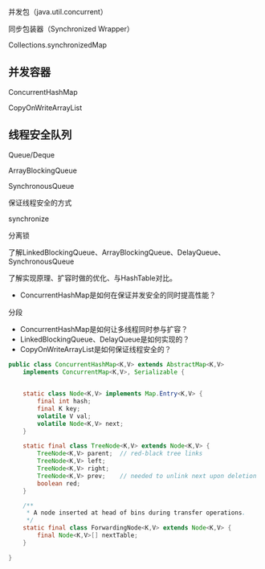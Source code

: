 并发包（java.util.concurrent）

同步包装器（Synchronized Wrapper）

Collections.synchronizedMap

## 并发容器

ConcurrentHashMap

CopyOnWriteArrayList

## 线程安全队列

Queue/Deque

ArrayBlockingQueue

SynchronousQueue

保证线程安全的方式

synchronize

分离锁



  了解LinkedBlockingQueue、ArrayBlockingQueue、DelayQueue、SynchronousQueue





了解实现原理、扩容时做的优化、与HashTable对比。



- ConcurrentHashMap是如何在保证并发安全的同时提高性能？

分段

- ConcurrentHashMap是如何让多线程同时参与扩容？
- LinkedBlockingQueue、DelayQueue是如何实现的？
- CopyOnWriteArrayList是如何保证线程安全的？





```java
public class ConcurrentHashMap<K,V> extends AbstractMap<K,V>
    implements ConcurrentMap<K,V>, Serializable {
  

    static class Node<K,V> implements Map.Entry<K,V> {
        final int hash;
        final K key;
        volatile V val;
        volatile Node<K,V> next;
    }
  
    static final class TreeNode<K,V> extends Node<K,V> {
        TreeNode<K,V> parent;  // red-black tree links
        TreeNode<K,V> left;
        TreeNode<K,V> right;
        TreeNode<K,V> prev;    // needed to unlink next upon deletion
        boolean red;
    }

    /**
     * A node inserted at head of bins during transfer operations.
     */
    static final class ForwardingNode<K,V> extends Node<K,V> {
        final Node<K,V>[] nextTable;
    }
  
}
```



